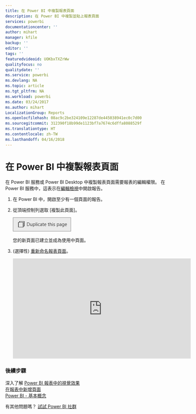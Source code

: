 ```yaml
---
title: 在 Power BI 中複製報表頁面
description: 在 Power BI 中複製並貼上報表頁面
services: powerbi
documentationcenter: ''
author: mihart
manager: kfile
backup: ''
editor: ''
tags: ''
featuredvideoid: UOKbxTXZrWw
qualityfocus: no
qualitydate: ''
ms.service: powerbi
ms.devlang: NA
ms.topic: article
ms.tgt_pltfrm: NA
ms.workload: powerbi
ms.date: 03/24/2017
ms.author: mihart
LocalizationGroup: Reports
ms.openlocfilehash: 08ac9c2be324109e12287de445038941ec0c7d00
ms.sourcegitcommit: 312390f18b99de1123bf7a7674c6dffa8088529f
ms.translationtype: HT
ms.contentlocale: zh-TW
ms.lasthandoff: 04/16/2018
---
```

# <a name="duplicate-a-report-page-in-power-bi"></a>在 Power BI 中複製報表頁面
在 Power BI 服務或 Power BI Desktop 中複製報表頁面需要報表的編輯權限。 在 Power BI 服務中，這表示在[編輯檢視](service-reading-view-and-editing-view.md)中開啟報告。 


1. 在 Power BI 中，開啟至少有一個頁面的報告。 

2. 從頂端控制列選取 [複製此頁面]。
   
   ![](media/power-bi-report-copy-paste-page/pbi_duplicate_new.png)
   
   您的新頁面已建立並成為使用中頁面。
3. (選擇性) [重新命名報表頁面](service-rename.md)。
   
   <iframe width="560" height="315" src="https://www.youtube.com/embed/UOKbxTXZrWw?list=PL1N57mwBHtN0JFoKSR0n-tBkUJHeMP2cP" frameborder="0" allowfullscreen></iframe>

### <a name="next-steps"></a>後續步驟
深入了解 [Power BI 報表中的視覺效果](power-bi-report-visualizations.md)    
[在報表中新增頁面](power-bi-report-add-page.md)    
[Power BI - 基本概念](service-basic-concepts.md)    

有其他問題嗎？ [試試 Power BI 社群](http://community.powerbi.com/)

